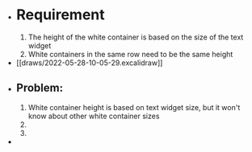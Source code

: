 - # Requirement
  1. The height of the white container is based on the size of the text widget
  2. White containers in the same row need to be the same height
- [[draws/2022-05-28-10-05-29.excalidraw]]
- ## Problem:
  1. White container height is based on text widget size, but it won't know about other white container sizes
  2.
  3.
-